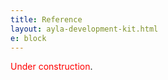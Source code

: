 ```yaml
---
title: Reference
layout: ayla-development-kit.html
e: block
---
```


<span style="color:red;">Under construction</span>.